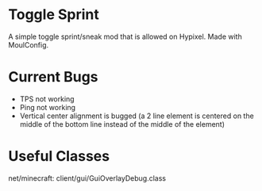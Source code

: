 # Toggle Sprint
A simple toggle sprint/sneak mod that is allowed on Hypixel. Made with MoulConfig.

# Current Bugs
- TPS not working
- Ping not working
- Vertical center alignment is bugged (a 2 line element is centered on the middle of the bottom line instead of the middle of the element)

# Useful Classes
net/minecraft:
client/gui/GuiOverlayDebug.class